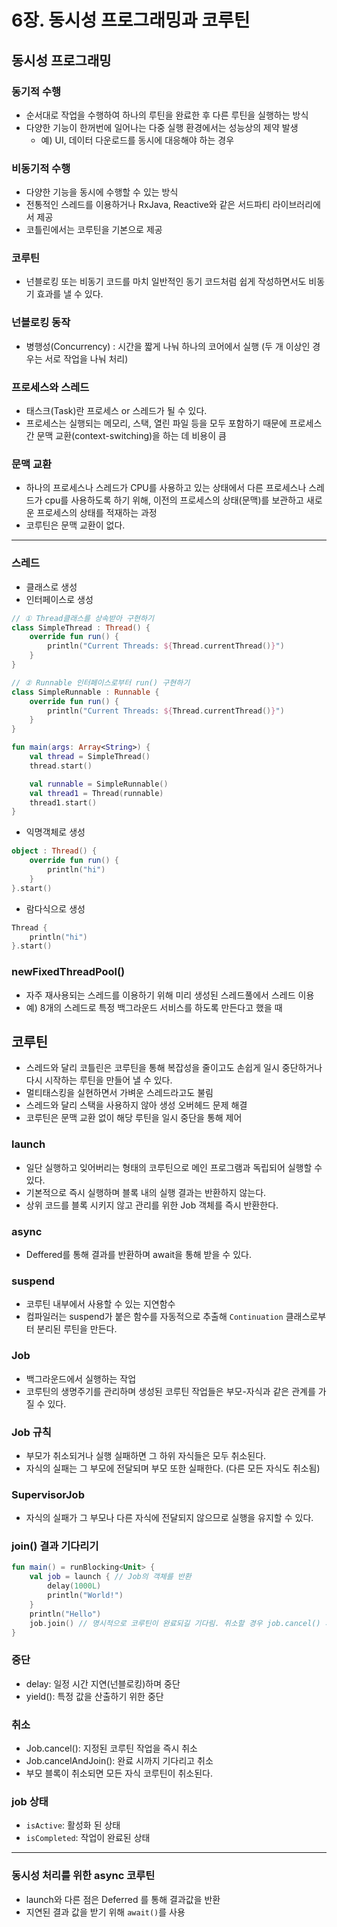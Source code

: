 # 6장. 동시성 프로그래밍과 코루틴

## 동시성 프로그래밍

### 동기적 수행

- 순서대로 작업을 수행하여 하나의 루틴을 완료한 후 다른 루틴을 실행하는 방식
- 다양한 기능이 한꺼번에 일어나는 다중 실행 환경에서는 성능상의 제약 발생
    - 예) UI, 데이터 다운로드를 동시에 대응해야 하는 경우

### 비동기적 수행

- 다양한 기능을 동시에 수행할 수 있는 방식
- 전통적인 스레드를 이용하거나 RxJava, Reactive와 같은 서드파티 라이브러리에서 제공
- 코틀린에서는 코루틴을 기본으로 제공

### 코루틴

- 넌블로킹 또는 비동기 코드를 마치 일반적인 동기 코드처럼 쉽게 작성하면서도 비동기 효과를 낼 수 있다.

### 넌블로킹 동작

- 병행성(Concurrency) : 시간을 짧게 나눠 하나의 코어에서 실행 (두 개 이상인 경우는 서로 작업을 나눠 처리)

### 프로세스와 스레드

- 태스크(Task)란 프로세스 or 스레드가 될 수 있다.
- 프로세스는 실행되는 메모리, 스택, 열린 파일 등을 모두 포함하기 때문에 프로세스간 문맥 교환(context-switching)을 하는 데 비용이 큼

### 문맥 교환

- 하나의 프로세스나 스레드가 CPU를 사용하고 있는 상태에서 다른 프로세스나 스레드가 cpu를 사용하도록 하기 위해, 이전의 프로세스의 상태(문맥)를 보관하고 새로운 프로세스의 상태를 적재하는 과정
- 코루틴은 문맥 교환이 없다.

---

### 스레드

- 클래스로 생성
- 인터페이스로 생성

```kotlin
// ① Thread클래스를 상속받아 구현하기
class SimpleThread : Thread() {
    override fun run() {
        println("Current Threads: ${Thread.currentThread()}")
    }
}

// ② Runnable 인터페이스로부터 run() 구현하기
class SimpleRunnable : Runnable {
    override fun run() {
        println("Current Threads: ${Thread.currentThread()}")
    }
}

fun main(args: Array<String>) {
    val thread = SimpleThread()
    thread.start()

    val runnable = SimpleRunnable()
    val thread1 = Thread(runnable)
    thread1.start()
}
```

- 익명객체로 생성

```kotlin
object : Thread() {
    override fun run() {
        println("hi")
    }
}.start()
```

- 람다식으로 생성

```kotlin
Thread {
    println("hi")
}.start()
```

### newFixedThreadPool()
- 자주 재사용되는 스레드를 이용하기 위해 미리 생성된 스레드풀에서 스레드 이용
- 예) 8개의 스레드로 특정 백그라운드 서비스를 하도록 만든다고 했을 때

## 코루틴

- 스레드와 달리 코틀린은 코루틴을 통해 복잡성을 줄이고도 손쉽게 일시 중단하거나 다시 시작하는 루틴을 만들어 낼 수 있다.
- 멀티태스킹을 실현하면서 가벼운 스레드라고도 불림
- 스레드와 달리 스택을 사용하지 않아 생성 오버헤드 문제 해결
- 코루틴은 문맥 교환 없이 해당 루틴을 일시 중단을 통해 제어

### launch
- 일단 실행하고 잊어버리는 형태의 코루틴으로 메인 프로그램과 독립되어 실행할 수 있다.
- 기본적으로 즉시 실행하며 블록 내의 실행 결과는 반환하지 않는다.
- 상위 코드를 블록 시키지 않고 관리를 위한 Job 객체를 즉시 반환한다.

### async
- Deffered를 통해 결과를 반환하며 await을 통해 받을 수 있다.

### suspend
- 코루틴 내부에서 사용할 수 있는 지연함수
- 컴파일러는 suspend가 붙은 함수를 자동적으로 추출해 `Continuation` 클래스로부터 분리된 루틴을 만든다.

### Job
- 백그라운드에서 실행하는 작업
- 코루틴의 생명주기를 관리하며 생성된 코루틴 작업들은 부모-자식과 같은 관계를 가질 수 있다.

### Job 규칙
- 부모가 취소되거나 실행 실패하면 그 하위 자식들은 모두 취소된다.
- 자식의 실패는 그 부모에 전달되며 부모 또한 실패한다. (다른 모든 자식도 취소됨)

### SupervisorJob
- 자식의 실패가 그 부모나 다른 자식에 전달되지 않으므로 실행을 유지할 수 있다.

### join() 결과 기다리기
```kotlin
fun main() = runBlocking<Unit> {
    val job = launch { // Job의 객체를 반환
        delay(1000L)
        println("World!")
    }
    println("Hello")
    job.join() // 명시적으로 코루틴이 완료되길 기다림. 취소할 경우 job.cancel() 사용
}
```

### 중단
- delay: 일정 시간 지연(넌블로킹)하며 중단
- yield(): 특정 값을 산출하기 위한 중단

### 취소
- Job.cancel(): 지정된 코루틴 작업을 즉시 취소
- Job.cancelAndJoin(): 완료 시까지 기다리고 취소
- 부모 블록이 취소되면 모든 자식 코루틴이 취소된다.

### job 상태

- `isActive`: 활성화 된 상태
- `isCompleted`: 작업이 완료된 상태

---

### 동시성 처리를 위한 async 코루틴
- launch와 다른 점은 Deferred<T> 를 통해 결과값을 반환
- 지연된 결과 값을 받기 위해 `await()`를 사용
